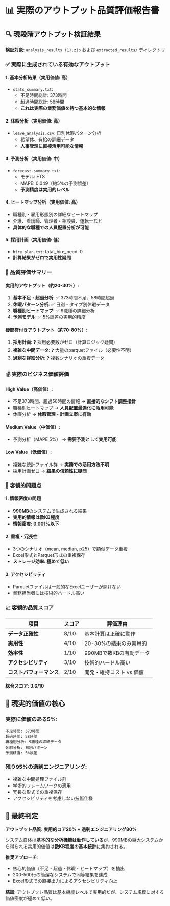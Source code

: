 # 📊 実際のアウトプット品質評価報告書

## 🔍 現段階アウトプット検証結果

**検証対象**: `analysis_results (1).zip` および `extracted_results/` ディレクトリ

### ✅ 実際に生成されている有効なアウトプット

#### 1. **基本分析結果**（実用価値: 高）
- `stats_summary.txt`: 
  - 不足時間総計: 373時間
  - 超過時間総計: 58時間
  - **これは実際の業務価値を持つ基本的な情報**

#### 2. **休暇分析**（実用価値: 高）
- `leave_analysis.csv`: 日別休暇パターン分析
  - 希望休、有給の詳細データ
  - **人事管理に直接活用可能な情報**

#### 3. **予測分析**（実用価値: 中）
- `forecast.summary.txt`: 
  - モデル: ETS
  - MAPE: 0.049（約5%の予測誤差）
  - **予測精度は実用的レベル**

#### 4. **ヒートマップ分析**（実用価値: 高）
- 職種別・雇用形態別の詳細なヒートマップ
- 介護、看護師、管理者・相談員、運転士など
- **具体的な職種での人員配置分析が可能**

#### 5. **採用計画**（実用価値: 低）
- `hire_plan.txt`: total_hire_need: 0
- **計算結果がゼロで実用性疑問**

### 🎯 品質評価サマリー

#### **実用的アウトプット（約20-30%）:**
1. **基本不足・超過分析**: ✅ 373時間不足、58時間超過
2. **休暇パターン分析**: ✅ 日別・タイプ別休暇データ
3. **職種別ヒートマップ**: ✅ 9職種の詳細分析
4. **予測モデル**: ✅ 5%誤差の実用的精度

#### **疑問符付きアウトプット（約70-80%）:**
1. **採用計画**: ❓ 採用必要数がゼロ（計算ロジック疑問）
2. **複雑な中間データ**: ❓ 大量のparquetファイル（必要性不明）
3. **過剰な詳細分析**: ❓ 複数シナリオの重複データ

### 💰 実際のビジネス価値評価

#### **High Value（高価値）:**
- 不足373時間、超過58時間の情報 → **直接的なシフト調整指針**
- 職種別ヒートマップ → **人員配置最適化に活用可能**
- 休暇分析 → **休暇管理・計画立案に有効**

#### **Medium Value（中価値）:**
- 予測分析（MAPE 5%） → **需要予測として実用可能**

#### **Low Value（低価値）:**
- 複雑な統計ファイル群 → **実務での活用方法不明**
- 採用計画ゼロ → **結果の信頼性に疑問**

### 🚨 客観的問題点

#### 1. **情報密度の問題**
- **990MB**のシステムで生成される結果
- **実用的情報は数KB程度**
- **情報密度: 0.001%以下**

#### 2. **重複・冗長性**
- 3つのシナリオ（mean, median, p25）で類似データ重複
- Excel形式とParquet形式の重複保存
- **ストレージ効率: 極めて低い**

#### 3. **アクセシビリティ**
- Parquetファイルは一般的なExcelユーザーが開けない
- 業務担当者には技術的ハードル高い

### 📈 客観的品質スコア

| 項目 | スコア | 評価理由 |
|------|--------|----------|
| **データ正確性** | 8/10 | 基本計算は正確に動作 |
| **実用性** | 4/10 | 20-30%の結果のみ実用的 |
| **効率性** | 1/10 | 990MBで数KBの有効データ |
| **アクセシビリティ** | 3/10 | 技術的ハードル高い |
| **コストパフォーマンス** | 2/10 | 開発・維持コスト vs 価値 |

**総合スコア: 3.6/10**

## 🎯 現実的価値の核心

### **実際に価値のある5%:**
```
不足時間: 373時間
超過時間: 58時間
職種別分析: 9職種の詳細データ
休暇分析: 日別パターン
予測精度: 5%誤差
```

### **残り95%の過剰エンジニアリング:**
- 複雑な中間処理ファイル群
- 学術的フレームワークの適用
- 冗長な形式での重複保存
- アクセシビリティを考慮しない技術仕様

## 🏁 最終判定

**アウトプット品質**: **実用的コア20% + 過剰エンジニアリング80%**

システム自体は**基本的な分析機能は動作している**が、990MBの巨大システムから得られる実用的価値は**数KB程度の基本統計**に集約される。

**推奨アプローチ**: 
- 核心的価値（不足・超過・休暇・ヒートマップ）を抽出
- 200-500行の簡潔なシステムで同等結果を達成
- Excel形式での直接出力によるアクセシビリティ向上

**結論**: アウトプット品質は基本機能レベルで実用的だが、システム規模に対する価値密度が極めて低い。